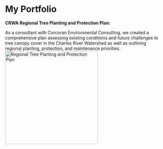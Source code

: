 # My Portfolio

<section>
<b>CRWA Regional Tree Planting and Protection Plan:</b>
  <p>
  </p>As a consultant with Corcoran Environmental Consulting, we created a comprehensive plan assessing existing conditions and future challenges to tree canopy cover in the 
Charles River Watershed as well as outlining regional planting, protection, and maintenance priorities.
<a href="https://storymaps.arcgis.com/stories/10fdd6beaffd4f949473a7a6dc70f745">
<img src="https://github.com/chad-fisher/chad-fisher.github.io/blob/main/treeplan.png" alt="Regional Tree Planting and Protection Plan" width="300" height="300">
</a>
</section>
